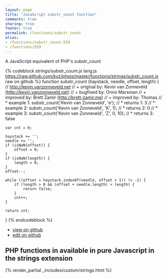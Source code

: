 ```yaml
---
layout: page
title: "JavaScript substr_count function"
comments: true
sharing: true
footer: true
permalink: /functions/substr_count
alias:
- /functions/substr_count:559
- /functions/559
---
```

<!-- Generated by Rakefile:build -->
A JavaScript equivalent of PHP's substr_count

{% codeblock strings/substr_count.js lang:js https://raw.github.com/kvz/phpjs/master/functions/strings/substr_count.js raw on github %}
function substr_count (haystack, needle, offset, length) {
    // http://kevin.vanzonneveld.net
    // +   original by: Kevin van Zonneveld (http://kevin.vanzonneveld.net)
    // +   bugfixed by: Onno Marsman
    // +   improved by: Brett Zamir (http://brett-zamir.me)
    // +   improved by: Thomas
    // *     example 1: substr_count('Kevin van Zonneveld', 'e');
    // *     returns 1: 3
    // *     example 2: substr_count('Kevin van Zonneveld', 'K', 1);
    // *     returns 2: 0
    // *     example 3: substr_count('Kevin van Zonneveld', 'Z', 0, 10);
    // *     returns 3: false

    var cnt = 0;

    haystack += '';
    needle += '';
    if (isNaN(offset)) {
        offset = 0;
    }
    if (isNaN(length)) {
        length = 0;
    }
    offset--;

    while ((offset = haystack.indexOf(needle, offset + 1)) != -1) {
        if (length > 0 && (offset + needle.length) > length) {
            return false;
        }
        cnt++;
    }

    return cnt;
}
{% endcodeblock %}

 - [view on github](https://github.com/kvz/phpjs/blob/master/functions/strings/substr_count.js)
 - [edit on github](https://github.com/kvz/phpjs/edit/master/functions/strings/substr_count.js)

## PHP functions in available in pure Javascript in the strings extension
{% render_partial _includes/custom/strings.html %}
